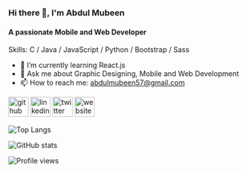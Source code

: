 ### Hi there 👋, I'm Abdul Mubeen
#### A passionate Mobile and Web Developer

Skills: C / Java / JavaScript / Python / Bootstrap / Sass

- 🌱 I’m currently learning React.js 
- 💬 Ask me about Graphic Designing, Mobile and Web Development
- 📫 How to reach me: abdulmubeen57@gmail.com 


[<img src='https://img.icons8.com/color/48/null/github--v1.png' alt='github' height='40' class='filter-gray'>](https://github.com/abdulmubeen)  [<img src='https://img.icons8.com/color/48/null/linkedin--v1.png' alt='linkedin' height='40'>](https://www.linkedin.com/in/mohd-abdul-mubeen/)  [<img src='https://img.icons8.com/color/48/null/twitter--v1.png' alt='twitter' height='40'>](https://twitter.com/abdul_mubeen_)  [<img src='https://img.icons8.com/color/48/null/domain--v1.png' alt='website' height='40'>](https://abdulmubeen.github.io)  

![Top Langs](https://github-readme-stats.vercel.app/api/top-langs/?username=abdulmubeen)

![GitHub stats](https://github-readme-stats.vercel.app/api?username=abdulmubeen&show_icons=true)  

![Profile views](https://gpvc.arturio.dev/abdulmubeen)  
